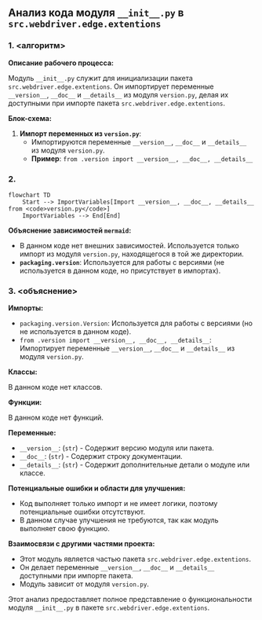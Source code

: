 ## Анализ кода модуля `__init__.py` в `src.webdriver.edge.extentions`

### 1. <алгоритм>

**Описание рабочего процесса:**

Модуль `__init__.py` служит для инициализации пакета `src.webdriver.edge.extentions`. Он импортирует переменные `__version__`, `__doc__` и `__details__` из модуля `version.py`, делая их доступными при импорте пакета `src.webdriver.edge.extentions`.

**Блок-схема:**

1.  **Импорт переменных из `version.py`**:
    *   Импортируются переменные `__version__`, `__doc__` и `__details__` из модуля `version.py`.
    *   **Пример**: `from .version import __version__, __doc__, __details__`

### 2. <mermaid>

```mermaid
flowchart TD
    Start --> ImportVariables[Import __version__, __doc__, __details__ from <code>version.py</code>]
    ImportVariables --> End[End]
```

**Объяснение зависимостей `mermaid`:**

*   В данном коде нет внешних зависимостей. Используется только импорт из модуля `version.py`, находящегося в той же директории.
*   **`packaging.version`**: Используется для работы с версиями (не используется в данном коде, но присутствует в импортах).

### 3. <объяснение>

**Импорты:**

*   `packaging.version.Version`: Используется для работы с версиями (но не используется в данном коде).
*    `from .version import __version__, __doc__, __details__`: Импортирует переменные `__version__`, `__doc__` и `__details__` из модуля `version.py`.

**Классы:**

В данном коде нет классов.

**Функции:**

В данном коде нет функций.

**Переменные:**

*   `__version__`: (`str`) -  Содержит версию модуля или пакета.
*   `__doc__`: (`str`) - Содержит строку документации.
*  `__details__`: (`str`) - Содержит дополнительные детали о модуле или классе.

**Потенциальные ошибки и области для улучшения:**

*   Код выполняет только импорт и не имеет логики, поэтому потенциальные ошибки отсутствуют.
*   В данном случае улучшения не требуются, так как модуль выполняет свою функцию.

**Взаимосвязи с другими частями проекта:**

*  Этот модуль является частью пакета `src.webdriver.edge.extentions`.
*   Он делает переменные `__version__`, `__doc__` и `__details__` доступными при импорте пакета.
*  Модуль зависит от модуля `version.py`.

Этот анализ предоставляет полное представление о функциональности модуля `__init__.py` в пакете `src.webdriver.edge.extentions`.